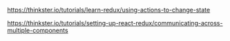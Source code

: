 https://thinkster.io/tutorials/learn-redux/using-actions-to-change-state


https://thinkster.io/tutorials/setting-up-react-redux/communicating-across-multiple-components